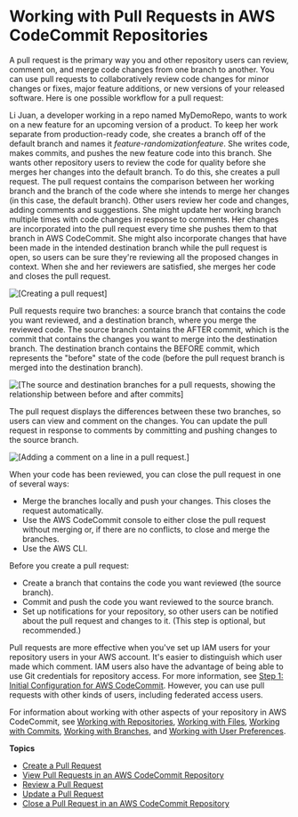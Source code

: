 # Working with Pull Requests in AWS CodeCommit Repositories<a name="pull-requests"></a>

A pull request is the primary way you and other repository users can review, comment on, and merge code changes from one branch to another\. You can use pull requests to collaboratively review code changes for minor changes or fixes, major feature additions, or new versions of your released software\. Here is one possible workflow for a pull request:

Li Juan, a developer working in a repo named MyDemoRepo, wants to work on a new feature for an upcoming version of a product\. To keep her work separate from production\-ready code, she creates a branch off of the default branch and names it *feature\-randomizationfeature*\.  She writes code, makes commits, and pushes the new feature code into this branch\. She wants other repository users to review the code for quality before she merges her changes into the default branch\. To do this, she creates a pull request\. The pull request contains the comparison between her working branch and the branch of the code where she intends to merge her changes \(in this case, the default branch\)\. Other users review her code and changes, adding comments and suggestions\. She might update her working branch multiple times with code changes in response to comments\. Her changes are incorporated into the pull request every time she pushes them to that branch in AWS CodeCommit\. She might also incorporate changes that have been made in the intended destination branch while the pull request is open, so users can be sure they're reviewing all the proposed changes in context\. When she and her reviewers are satisfied, she merges her code and closes the pull request\. 

![\[Creating a pull request\]](http://docs.aws.amazon.com/codecommit/latest/userguide/images/codecommit-pull-request-create.png)

Pull requests require two branches: a source branch that contains the code you want reviewed, and a destination branch, where you merge the reviewed code\. The source branch contains the AFTER commit, which is the commit that contains the changes you want to merge into the destination branch\. The destination branch contains the BEFORE commit, which represents the "before" state of the code \(before the pull request branch is merged into the destination branch\)\. 

![\[The source and destination branches for a pull requests, showing the relationship between before and after commits\]](http://docs.aws.amazon.com/codecommit/latest/userguide/images/codecommit-pull-request-concepts.png)

The pull request displays the differences between these two branches, so users can view and comment on the changes\. You can update the pull request in response to comments by committing and pushing changes to the source branch\. 

![\[Adding a comment on a line in a pull request.\]](http://docs.aws.amazon.com/codecommit/latest/userguide/images/codecommit-pull-request-comment.png)

When your code has been reviewed, you can close the pull request in one of several ways: 
+ Merge the branches locally and push your changes\. This closes the request automatically\.
+ Use the AWS CodeCommit console to either close the pull request without merging or, if there are no conflicts, to close and merge the branches\.
+ Use the AWS CLI\.

Before you create a pull request:
+ Create a branch that contains the code you want reviewed \(the source branch\)\.
+ Commit and push the code you want reviewed to the source branch\.
+ Set up notifications for your repository, so other users can be notified about the pull request and changes to it\. \(This step is optional, but recommended\.\)

Pull requests are more effective when you've set up IAM users for your repository users in your AWS account\. It's easier to distinguish which user made which comment\. IAM users also have the advantage of being able to use Git credentials for repository access\. For more information, see [Step 1: Initial Configuration for AWS CodeCommit](setting-up-gc.md#setting-up-gc-account)\. However, you can use pull requests with other kinds of users, including federated access users\.

For information about working with other aspects of your repository in AWS CodeCommit, see [Working with Repositories](repositories.md), [Working with Files](files.md), [Working with Commits](commits.md), [Working with Branches](branches.md), and [Working with User Preferences](user-preferences.md)\. 

**Topics**
+ [Create a Pull Request](how-to-create-pull-request.md)
+ [View Pull Requests in an AWS CodeCommit Repository](how-to-view-pull-request.md)
+ [Review a Pull Request](how-to-review-pull-request.md)
+ [Update a Pull Request](how-to-update-pull-request.md)
+ [Close a Pull Request in an AWS CodeCommit Repository](how-to-close-pull-request.md)